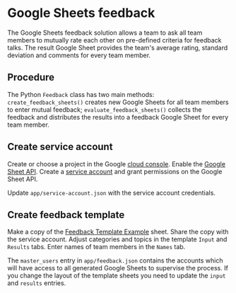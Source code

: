 # Google Sheets feedback

The Google Sheets feedback solution allows a team to ask all team members to mutually rate each other on pre-defined criteria for feedback talks. The result Google Sheet provides the team's average rating, standard deviation and comments for every team member.

## Procedure

The Python `Feedback` class has two main methods: `create_feedback_sheets()` creates new Google Sheets for all team members to enter mutual feedback; `evaluate_feedback_sheets()` collects the feedback and distributes the results into a feedback Google Sheet for every team member.

## Create service account

Create or choose a project in the Google [cloud console](https://console.cloud.google.com/). Enable the [Google Sheet API](https://console.cloud.google.com/apis/api/sheets.googleapis.com/overview). Create a [service account](https://console.cloud.google.com/projectselector2/iam-admin/serviceaccounts?supportedpurview=project) and grant permissions on the Google Sheet API.

Update `app/service-account.json` with the service account credentials.

## Create feedback template

Make a copy of the [Feedback Template Example](https://docs.google.com/spreadsheets/d/1pJTw1gYVLp1j-BCfz1qXD3IgMX2UwYO90nTeFZ8FaOE/edit#gid=519050822) sheet. Share the copy with the service account. Adjust categories and topics in the template `Input` and `Results` tabs. Enter names of team members in the `Names` tab.

The `master_users` entry in `app/feedback.json` contains the accounts which will have access to all generated Google Sheets to supervise the process. If you change the layout of the template sheets you need to update the `input` and `results` entries.